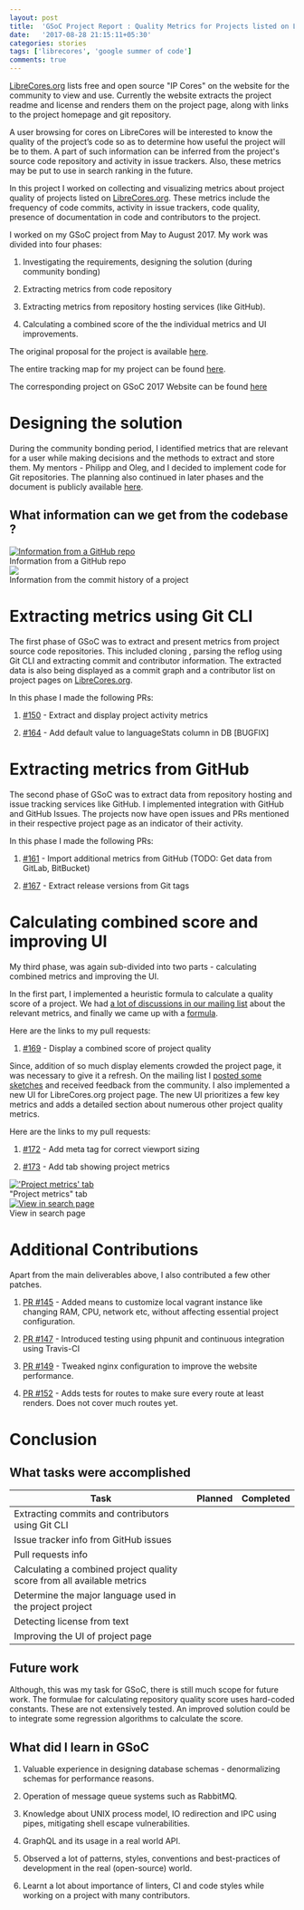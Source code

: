 ```yaml
---
layout: post
title:  'GSoC Project Report : Quality Metrics for Projects listed on LibreCores.org'
date:   '2017-08-28 21:15:11+05:30'
categories: stories
tags: ['librecores', 'google summer of code']
comments: true
---
```


[LibreCores.org](https://www.librecores.org/) lists free and open source "IP Cores" on the website for the community to view and use. Currently the website extracts the project readme and license and renders them on the project page, along with links to the project homepage and git repository.

A user browsing for cores on LibreCores will be interested to know the quality of the project’s code so as to determine how useful the project will be to them. A part of such information can be inferred from the project's source code repository and activity in issue trackers. Also, these metrics may be put to use in search ranking in the future.

In this project I worked on collecting and visualizing metrics about project quality of projects listed on [LibreCores.org](https://www.librecores.org/). These metrics include the frequency of code commits, activity in issue trackers, code quality, presence of documentation in code and contributors to the project.

I worked on my GSoC project from May to August 2017. My work was divided into four phases:

1. Investigating the requirements, designing the solution (during community bonding)

2. Extracting metrics from code repository

3. Extracting metrics from repository hosting services (like GitHub).

4. Calculating a combined score of the the individual metrics and UI improvements.

The original proposal for the project is available [here](https://docs.google.com/document/d/1VC0kSVr9gEtBq-gL9vQtzjc7rut7VvXDaYgE2xtUP98/edit?usp=sharing). 

The entire tracking map for my project can be found  [here](https://github.com/librecores/librecores-web/projects/3). 

The corresponding project on GSoC 2017 Website can be found [here](https://summerofcode.withgoogle.com/projects/#5672435520110592)

# Designing the solution

During the community bonding period, I identified metrics that are relevant for a user while making decisions and the methods to extract and store them. My mentors - Philipp and Oleg, and I decided to implement code for Git repositories. The planning also continued in later phases and the document is publicly available [here](https://gist.github.com/agathver/96655d078569fc397485e011b0d63546).

## What information can we get from the codebase ?

<div class="image">
    <a href="/public/img/metrics-1.png">
        <img alt="Information from a GitHub repo" src="/public/img/metrics-1.png" />
    </a>
    <div class="image-caption">
        Information from a GitHub repo
    </div>
</div>

<div class="image">
    <a href="/public/img/metrics-2.png">
        <img src="/public/img/metrics-2.png" />
    </a>
    <div alt="Information from the commit history of the project" class="image-caption">
        Information from the commit history of a project
    </div>
</div>

# Extracting metrics using Git CLI

The first phase of GSoC was to extract and present metrics from project source code repositories. This included cloning , parsing the reflog using Git CLI and extracting commit and contributor information. The extracted data is also being displayed as a commit graph and a contributor list on project pages on [LibreCores.org](https://www.librecores.org/).

In this phase I made the following PRs:

1. [#150](https://github.com/librecores/librecores-web/pull/150) - Extract and display project activity metrics

2. [#164](https://github.com/librecores/librecores-web/pull/164) - Add default value to languageStats column in DB [BUGFIX]

# Extracting metrics from GitHub

The second phase of GSoC was to extract data from repository hosting and issue tracking services like GitHub. I implemented integration with GitHub and GitHub Issues. The projects now have open issues and PRs mentioned in their respective project page as an indicator of their activity.

In this phase I made the following PRs:

1. [#161](https://github.com/librecores/librecores-web/pull/161) - Import additional metrics from GitHub (TODO: Get data from GitLab, BitBucket)

2. [#167](https://github.com/librecores/librecores-web/pull/167) - Extract release versions from Git tags

# Calculating combined score and improving UI

My third phase, was again sub-divided into two parts - calculating combined metrics and improving the UI.

In the first part, I implemented a heuristic formula to calculate a quality score of a project. We had [a lot of discussions in our mailing list](https://lists.librecores.org/pipermail/discussion/2017-August/000378.html) about the relevant metrics, and finally we came up with a [formula](https://github.com/librecores/librecores-web/issues/165). 

Here are the links to my pull requests:

1. [#169](https://github.com/librecores/librecores-web/pull/169) - Display a combined score of project quality

Since, addition of so much display elements crowded the project page, it was necessary to give it a refresh. On the mailing list I [posted some sketches](https://lists.librecores.org/pipermail/discussion/2017-August/000393.html) and received feedback from the community. I also implemented a new UI for LibreCores.org project page. The new UI prioritizes a few key metrics and adds a detailed section about numerous other project quality metrics.

Here are the links to my pull requests:

1. [#172](https://github.com/librecores/librecores-web/pull/172) - Add meta tag for correct viewport sizing

2. [#173](https://github.com/librecores/librecores-web/pull/173) - Add tab showing project metrics 

<div class="image">
    <a href="/public/img/ui-redesign.png">
        <img alt="'Project metrics' tab" src="/public/img/ui-redesign.png" />
    </a>
    <div class="image-caption">
        "Project metrics" tab
    </div>
</div>

<div class="image">
    <a href="/public/img/ui-redesign-2.png">
        <img alt="View in search page" src="/public/img/ui-redesign-2.png" />
    </a>
    <div class="image-caption">
        View in search page
    </div>
</div>

# Additional Contributions

Apart from the main deliverables above, I also contributed a few other patches.

1. [PR #145](https://github.com/librecores/librecores-web/pull/145) - Added means to customize local vagrant instance like changing RAM, CPU, network etc, without affecting essential project configuration.

2. [PR #147](https://github.com/librecores/librecores-web/pull/147) - Introduced testing using phpunit and continuous integration using Travis-CI

3. [PR #149](https://github.com/librecores/librecores-web/pull/149) - Tweaked nginx configuration to improve the website performance.

4. [PR #152](https://github.com/librecores/librecores-web/pull/152)  - Adds tests for routes to make sure every route at least renders. Does not cover much routes yet.

# Conclusion

## What tasks were accomplished

|Task|Planned|Completed|
|----|-------|---------|
|Extracting commits and contributors using Git CLI|<span class="tick"><i class="fa fa-check" aria-hidden="true"></i></span>|<span class="tick"><i class="fa fa-check" aria-hidden="true"></i></span>|
|Issue tracker info from GitHub issues|<span class="tick"><i class="fa fa-check" aria-hidden="true"></i></span>|<span class="tick"><i class="fa fa-check" aria-hidden="true"></i></span>|
|Pull requests info|<span class="tick"><i class="fa fa-check" aria-hidden="true"></i></span>|<span class="tick"><i class="fa fa-check" aria-hidden="true"></i></span>|
|Calculating a combined project quality score from all available metrics|<span class="tick"><i class="fa fa-check" aria-hidden="true"></i></span>|<span class="tick"><i class="fa fa-check" aria-hidden="true"></i></span>|
|Determine the major language used in the project project|<span class="tick"><i class="fa fa-check" aria-hidden="true"></i></span>|<span class="tick"><i class="fa fa-check" aria-hidden="true"></i></span>|
|Detecting license from text|<span class="tick"><i class="fa fa-check" aria-hidden="true"></i></span>|<span class="cross"><i class="fa fa-times" aria-hidden="true"></i></span>|
|Improving the UI of project page|<span class="cross"><i class="fa fa-times" aria-hidden="true"></i></span>|<span class="tick"><i class="fa fa-check" aria-hidden="true"></i></span>|

## Future work

Although, this was my task for GSoC, there is still much scope for future work. The formulae for calculating repository quality score uses hard-coded constants. These are not extensively tested. An improved solution could be to integrate some regression algorithms to calculate the score.

## What did I learn in GSoC

1. Valuable experience in designing database schemas - denormalizing schemas for performance reasons.

2. Operation of message queue systems such as RabbitMQ.

3. Knowledge about UNIX process model, IO redirection and IPC using pipes, mitigating shell escape vulnerabilities.

4. GraphQL and its usage in a real world API.

5. Observed a lot of patterns, styles, conventions and best-practices of development in the real (open-source) world.

6. Learnt a lot about importance of linters, CI and code styles while working on a project with many contributors.

